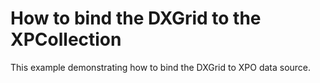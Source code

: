 # How to bind the DXGrid to the XPCollection


<p>This example demonstrating how to bind the DXGrid to XPO data source.</p>

<br/>


